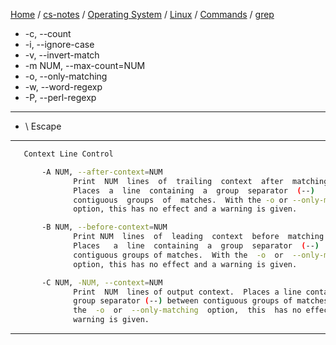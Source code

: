 [Home](https://mengxianbin.github.io) /
[cs-notes](https://mengxianbin.github.io/cs-notes/site) /
[Operating System](https://mengxianbin.github.io/cs-notes/site/Operating%20System) /
[Linux](https://mengxianbin.github.io/cs-notes/site/Operating%20System/Linux) /
[Commands](https://mengxianbin.github.io/cs-notes/site/Operating%20System/Linux/Commands) /
[grep](https://mengxianbin.github.io/cs-notes/site/Operating%20System/Linux/Commands/grep)

* -c, --count
* -i, --ignore-case
* -v, --invert-match
* -m NUM, --max-count=NUM
* -o, --only-matching
* -w, --word-regexp
* -P, --perl-regexp

---

* \\ Escape

---

```sh
   Context Line Control

       -A NUM, --after-context=NUM
              Print  NUM  lines  of  trailing  context  after  matching lines.
              Places  a  line  containing  a  group  separator  (--)   between
              contiguous  groups  of  matches.  With the -o or --only-matching
              option, this has no effect and a warning is given.

       -B NUM, --before-context=NUM
              Print NUM  lines  of  leading  context  before  matching  lines.
              Places   a  line  containing  a  group  separator  (--)  between
              contiguous groups of matches.  With the  -o  or  --only-matching
              option, this has no effect and a warning is given.

       -C NUM, -NUM, --context=NUM
              Print  NUM  lines of output context.  Places a line containing a
              group separator (--) between contiguous groups of matches.  With
              the  -o  or  --only-matching  option,  this  has no effect and a
              warning is given.
```

---
